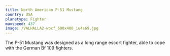 ```yaml
---
title: North American P-51 Mustang
country: USA
planetype: Fighter
maxspeed: 437
image: /VALHALLA2-wpcf_600x400_iu4s69.jpg
---
```

The P-51 Mustang was designed as a long range escort fighter, able to cope with the German Bf 109 fighters.